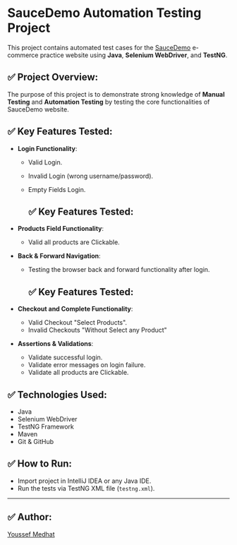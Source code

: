 # SauceDemo Automation Testing Project

This project contains automated test cases for the [SauceDemo](https://www.saucedemo.com/) e-commerce practice website using **Java**, **Selenium WebDriver**, and **TestNG**.

## ✅ Project Overview:
The purpose of this project is to demonstrate strong knowledge of **Manual Testing** and **Automation Testing** by testing the core functionalities of SauceDemo website.

## ✅ Key Features Tested:
- **Login Functionality**:
  - Valid Login.
  - Invalid Login (wrong username/password).
  - Empty Fields Login.

    ## ✅ Key Features Tested:
- **Products Field Functionality**:
  - Valid all products are Clickable.
  
  
- **Back & Forward Navigation**:
  - Testing the browser back and forward functionality after login.

    ## ✅ Key Features Tested:
- **Checkout and Complete  Functionality**:
  - Valid Checkout "Select Products".
  - Invalid Checkouts "Without Select any Product"
  
- **Assertions & Validations**:
  - Validate successful login.
  - Validate error messages on login failure.
  - Validate all products are Clickable.

## ✅ Technologies Used:
- Java
- Selenium WebDriver
- TestNG Framework
- Maven
- Git & GitHub

## ✅ How to Run:
- Import project in IntelliJ IDEA or any Java IDE.
- Run the tests via TestNG XML file (`testng.xml`).

---

## ✅ Author:
[Youssef Medhat](https://www.linkedin.com/in/youssef-medhat-)
